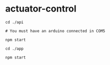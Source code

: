 # actuator-control

```
cd ./api

# You must have an arduino connected in COM5

npm start
```

```
cd ./app

npm start
```

